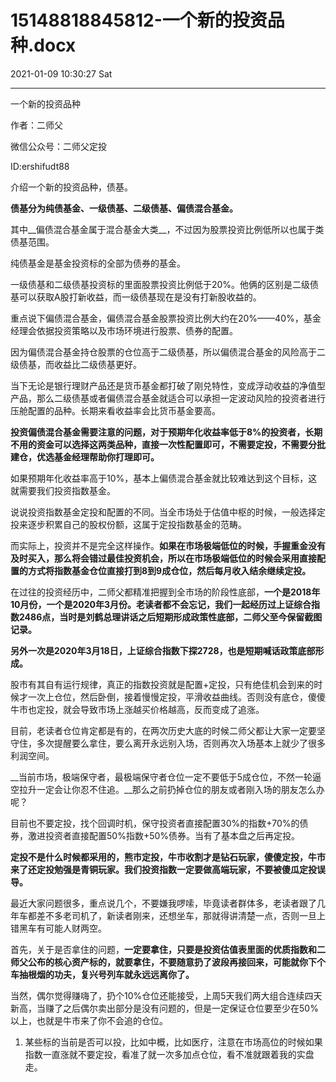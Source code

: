 # 15148818845812-一个新的投资品种.docx

2021-01-09 10:30:27 Sat

----

一个新的投资品种

作者：二师父

微信公众号：二师父定投

ID:ershifudt88

介绍一个新的投资品种，债基。

__债基分为纯债基金、一级债基、二级债基、偏债混合基金。__

其中__偏债混合基金属于混合基金大类__，不过因为股票投资比例低所以也属于类债基范围。

纯债基金是基金投资标的全部为债券的基金。

一级债基和二级债基投资标的里面股票投资比例低于20%。他俩的区别是二级债基可以获取A股打新收益，而一级债基现在是没有打新股收益的。

重点说下偏债混合基金，偏债混合基金股票投资比例大约在20%——40%，基金经理会依据投资策略以及市场环境进行股票、债券的配置。

因为偏债混合基金持仓股票的仓位高于二级债基，所以偏债混合基金的风险高于二级债基，而收益比二级债基更好。

当下无论是银行理财产品还是货币基金都打破了刚兑特性，变成浮动收益的净值型产品，那么二级债基或者偏债混合基金就适合可以承担一定波动风险的投资者进行压舱配置的品种。长期来看收益率会比货币基金要高。

__投资偏债混合基金需要注意的问题，对于预期年化收益率低于8%的投资者，长期不用的资金可以选择这两类品种，直接一次性配置即可，不需要定投，不需要分批建仓，优选基金经理帮助你打理即可。__

如果预期年化收益率高于10%，基本上偏债混合基金就比较难达到这个目标，这就需要我们投资指数基金。

说说投资指数基金定投和配置的不同。当全市场处于估值中枢的时候，一般选择定投来逐步积累自己的股权份额，这属于定投指数基金的范畴。

而实际上，投资并不是完全这样操作。__如果在市场极端低位的时候，手握重金没有及时买入，那么将会错过最佳投资机会，所以在市场极端低位的时候会采用直接配置的方式将指数基金仓位直接打到8到9成仓位，然后每月收入结余继续定投。__

在过往的投资经历中，二师父都精准把握到全市场的阶段性底部，__一个是2018年10月份，一个是2020年3月份。老读者都不会忘记，我们一起经历过上证综合指数2486点，当时是刘鹤总理讲话之后短期形成政策性底部，二师父至今保留截图记录。__

__另外一次是2020年3月18日，上证综合指数下探2728，也是短期喊话政策底部形成。__

股市有其自有运行规律，真正的指数投资就是配置\+定投，只有绝佳机会到来的时候才一次上仓位，然后卧倒，接着慢慢定投，平滑收益曲线。否则没有底仓，傻傻牛市也定投，就会导致市场上涨越买价格越高，反而变成了追涨。

目前，老读者仓位肯定都是有的，在两次历史大底的时候二师父都让大家一定要坚守住，多次提醒要么拿住，要么离开永远别入场，否则再次入场基本上就少了很多利润空间。

__当前市场，极端保守者，最极端保守者仓位一定不要低于5成仓位，不然一轮逼空拉升一定会让你忍不住追。__那么之前扔掉仓位的朋友或者刚入场的朋友怎么办呢？

目前也不要定投，找个回调时机，保守投资者直接配置30%的指数\+70%的债券，激进投资者直接配置50%指数\+50%债券。当有了基本盘之后再定投。

__定投不是什么时候都采用的，熊市定投，牛市收割才是钻石玩家，傻傻定投，牛市来了还定投勉强是青铜玩家。我们投资指数一定要做高端玩家，不要被傻瓜定投误导。__

最近大家问题很多，重点说几个，不要嫌我啰嗦，毕竟读者群体多，老读者跟了几年车都差不多老司机了，新读者刚来，还想坐车，那就得讲清楚一点，否则一旦上错黑车有可能人财两空。

首先，关于是否拿住的问题，__一定要拿住，只要是投资估值表里面的优质指数和二师父公布的核心资产标的，就要拿住，不要随意扔了波段再接回来，可能就你下个车抽根烟的功夫，复兴号列车就永远远离你了。__

当然，偶尔觉得赚嗨了，扔个10%仓位还能接受，上周5天我们两大组合连续四天新高，当赚了之后偶尔卖出部分是没有问题的，但是一定保证仓位要至少在50%以上，也就是牛市来了你不会追的仓位。

1. 某些标的当前是否可以投，比如中概，比如医疗，注意在市场高位的时候如果指数一直涨就不要定投，看准了就一次多加点仓位，看不准就跟着我的实盘走。

